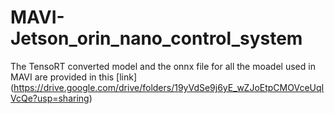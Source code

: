 # MAVI-Jetson_orin_nano_control_system

The TensoRT converted model and the onnx file for all the moadel used in MAVI are provided in this [link] (https://drive.google.com/drive/folders/19yVdSe9j6yE_wZJoEtpCMOVceUqIVcQe?usp=sharing)
